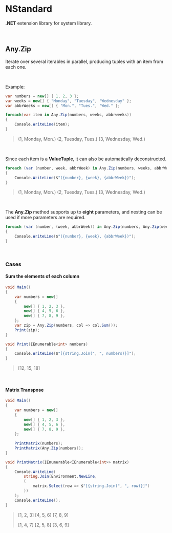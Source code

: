 # NStandard

**.NET** extension library for system library.

<br/>

## Any.Zip

Iterate over several iterables in parallel, producing tuples with an item from each one.

<br/>

Example:

```csharp
var numbers = new[] { 1, 2, 3 };
var weeks = new[] { "Monday", "Tuesday", "Wednesday" };
var abbrWeeks = new[] { "Mon.", "Tues.", "Wed." };

foreach(var item in Any.Zip(numbers, weeks, abbrweeks))
{
    Console.WriteLine(item);
}
```

> (1, Monday, Mon.)
> (2, Tuesday, Tues.)
> (3, Wednesday, Wed.)

<br/>

Since each item is a **ValueTuple**, it can also be automatically deconstructed.

```csharp
foreach (var (number, week, abbrWeek) in Any.Zip(numbers, weeks, abbrWeeks))
{
    Console.WriteLine($"({number}, {week}, {abbrWeek})");
}
```

> (1, Monday, Mon.)
> (2, Tuesday, Tues.)
> (3, Wednesday, Wed.)

<br/>

The **Any.Zip** method supports up to **eight** parameters, and nesting can be used if more parameters are required.

```csharp
foreach (var (number, (week, abbrWeek)) in Any.Zip(numbers, Any.Zip(weeks, abbrWeeks)))
{
    Console.WriteLine($"({number}, {week}, {abbrWeek})");
}
```

<br/>

### Cases

#### Sum the elements of each column

```csharp
void Main()
{
	var numbers = new[]
	{
		new[] { 1, 2, 3 },
		new[] { 4, 5, 6 },
		new[] { 7, 8, 9 },
	};
	var zip = Any.Zip(numbers, col => col.Sum());
	Print(zip);
}

void Print(IEnumerable<int> numbers)
{
	Console.WriteLine($"[{string.Join(", ", numbers)}]");
}
```

>[12, 15, 18]

<br/>

#### Matrix Transpose

```csharp
void Main()
{
	var numbers = new[]
	{
		new[] { 1, 2, 3 },
		new[] { 4, 5, 6 },
		new[] { 7, 8, 9 },
	};
	
	PrintMatrix(numbers);
	PrintMatrix(Any.Zip(numbers));
}

void PrintMatrix(IEnumerable<IEnumerable<int>> matrix)
{
	Console.WriteLine(
		string.Join(Environment.NewLine,
		(
			matrix.Select(row => $"[{string.Join(", ", row)}]")
		))
	);
	Console.WriteLine();
}
```

>[1, 2, 3]
>[4, 5, 6]
>[7, 8, 9]
>
>[1, 4, 7]
>[2, 5, 8]
>[3, 6, 9]

<br/>

